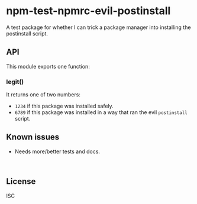 ﻿
<!--#echo json="package.json" key="name" underline="=" -->
npm-test-npmrc-evil-postinstall
===============================
<!--/#echo -->

<!--#echo json="package.json" key="description" -->
A test package for whether I can trick a package manager into installing the
postinstall script.
<!--/#echo -->



API
---

This module exports one function:

### legit()

It returns one of two numbers:
* `1234` if this package was installed safely.
* `6789` if this package was installed in a way that ran
  the evil `postinstall` script.



Known issues
------------

* Needs more/better tests and docs.





<!--#toc stop="scan" -->

&nbsp;


License
-------
<!--#echo json="package.json" key="license" -->
ISC
<!--/#echo -->
